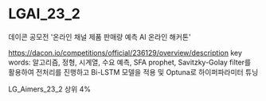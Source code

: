 # LGAI_23_2
데이콘 공모전 '온라인 채널 제품 판매량 예측 AI 온라인 해커톤'

https://dacon.io/competitions/official/236129/overview/description
key words: 알고리즘, 정형, 시계열, 수요 예측, SFA
prophet, Savitzky-Golay filter를 활용하여 전처리를 진행하고 Bi-LSTM 모델을 적용 및 Optuna로 하이퍼파라미터 튜닝

LG_Aimers_23_2 상위 4%

